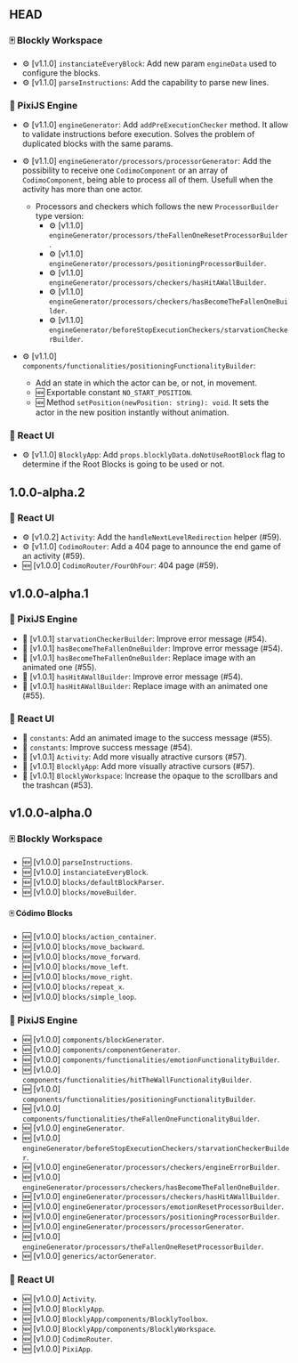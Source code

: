 ## HEAD

### 🀄 Blockly Workspace

- ⚙️ [v1.1.0] `instanciateEveryBlock`: Add new param `engineData` used to configure the blocks.
- ⚙️ [v1.1.0] `parseInstructions`: Add the capability to parse new lines.

### 🤖 PixiJS Engine

- ⚙️ [v1.1.0] `engineGenerator`: Add `addPreExecutionChecker` method. It allow to validate instructions before execution. Solves the problem of duplicated blocks with the same params.

- ⚙️ [v1.1.0] `engineGenerator/processors/processorGenerator`: Add the possibility to receive one `CodimoComponent` or an array of `CodimoComponent`, being able to process all of them. Usefull when the activity has more than one actor.
  - Processors and checkers which follows the new `ProcessorBuilder` type version:
    - ⚙️ [v1.1.0] `engineGenerator/processors/theFallenOneResetProcessorBuilder`.
    - ⚙️ [v1.1.0] `engineGenerator/processors/positioningProcessorBuilder`.
    - ⚙️ [v1.1.0] `engineGenerator/processors/checkers/hasHitAWallBuilder`.
    - ⚙️ [v1.1.0] `engineGenerator/processors/checkers/hasBecomeTheFallenOneBuilder`.
    - ⚙️ [v1.1.0] `engineGenerator/beforeStopExecutionCheckers/starvationCheckerBuilder`.

- ⚙️ [v1.1.0] `components/functionalities/positioningFunctionalityBuilder`:
  - Add an state in which the actor can be, or not, in movement.
  - 🆕 Exportable constant `NO_START_POSITION`.
  - 🆕 Method `setPosition(newPosition: string): void`. It sets the actor in the new position instantly without animation.

### 💅 React UI

- ⚙️ [v1.1.0] `BlocklyApp`: Add `props.blocklyData.doNotUseRootBlock` flag to determine if the Root Blocks is going to be used or not.

## 1.0.0-alpha.2

### 💅 React UI

- ⚙️ [v1.0.2] `Activity`: Add the `handleNextLevelRedirection` helper (#59).
- ⚙️ [v1.1.0] `CodimoRouter`: Add a 404 page to announce the end game of an activity (#59).
- 🆕 [v1.0.0] `CodimoRouter/FourOhFour`: 404 page (#59).

## v1.0.0-alpha.1

### 🤖 PixiJS Engine

- 🎨 [v1.0.1] `starvationCheckerBuilder`: Improve error message (#54).
- 🎨 [v1.0.1] `hasBecomeTheFallenOneBuilder`: Improve error message (#54).
- 🎨 [v1.0.1] `hasBecomeTheFallenOneBuilder`: Replace image with an animated one (#55).
- 🎨 [v1.0.1] `hasHitAWallBuilder`: Improve error message (#54).
- 🎨 [v1.0.1] `hasHitAWallBuilder`: Replace image with an animated one (#55).

### 💅 React UI

- 🎨 `constants`: Add an animated image to the success message (#55).
- 🎨 `constants`: Improve success message (#54).
- 🎨 [v1.0.1] `Activity`: Add more visually atractive cursors (#57).
- 🎨 [v1.0.1] `BlocklyApp`: Add more visually atractive cursors (#57).
- 🎨 [v1.0.1] `BlocklyWorkspace`: Increase the opaque to the scrollbars and the trashcan (#53).

## v1.0.0-alpha.0

### 🀄 Blockly Workspace

- 🆕 [v1.0.0] `parseInstructions`.
- 🆕 [v1.0.0] `instanciateEveryBlock`.
- 🆕 [v1.0.0] `blocks/defaultBlockParser`.
- 🆕 [v1.0.0] `blocks/moveBuilder`.

#### 🀄 Códimo Blocks

- 🆕 [v1.0.0] `blocks/action_container`.
- 🆕 [v1.0.0] `blocks/move_backward`.
- 🆕 [v1.0.0] `blocks/move_forward`.
- 🆕 [v1.0.0] `blocks/move_left`.
- 🆕 [v1.0.0] `blocks/move_right`.
- 🆕 [v1.0.0] `blocks/repeat_x`.
- 🆕 [v1.0.0] `blocks/simple_loop`.

### 🤖 PixiJS Engine

- 🆕 [v1.0.0] `components/blockGenerator`.
- 🆕 [v1.0.0] `components/componentGenerator`.
- 🆕 [v1.0.0] `components/functionalities/emotionFunctionalityBuilder`.
- 🆕 [v1.0.0] `components/functionalities/hitTheWallFunctionalityBuilder`.
- 🆕 [v1.0.0] `components/functionalities/positioningFunctionalityBuilder`.
- 🆕 [v1.0.0] `components/functionalities/theFallenOneFunctionalityBuilder`.
- 🆕 [v1.0.0] `engineGenerator`.
- 🆕 [v1.0.0] `engineGenerator/beforeStopExecutionCheckers/starvationCheckerBuilder`.
- 🆕 [v1.0.0] `engineGenerator/processors/checkers/engineErrorBuilder`.
- 🆕 [v1.0.0] `engineGenerator/processors/checkers/hasBecomeTheFallenOneBuilder`.
- 🆕 [v1.0.0] `engineGenerator/processors/checkers/hasHitAWallBuilder`.
- 🆕 [v1.0.0] `engineGenerator/processors/emotionResetProcessorBuilder`.
- 🆕 [v1.0.0] `engineGenerator/processors/positioningProcessorBuilder`.
- 🆕 [v1.0.0] `engineGenerator/processors/processorGenerator`.
- 🆕 [v1.0.0] `engineGenerator/processors/theFallenOneResetProcessorBuilder`.
- 🆕 [v1.0.0] `generics/actorGenerator`.

### 💅 React UI

- 🆕 [v1.0.0] `Activity`.
- 🆕 [v1.0.0] `BlocklyApp`.
- 🆕 [v1.0.0] `BlocklyApp/components/BlocklyToolbox`.
- 🆕 [v1.0.0] `BlocklyApp/components/BlocklyWorkspace`.
- 🆕 [v1.0.0] `CodimoRouter`.
- 🆕 [v1.0.0] `PixiApp`.
